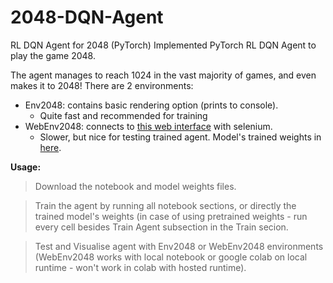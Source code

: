 # 2048-DQN-Agent
RL DQN Agent for 2048 (PyTorch)
Implemented PyTorch RL DQN Agent to play the game 2048.

The agent manages to reach 1024 in the vast majority of games, and even makes it to 2048!
There are 2 environments:
* Env2048: contains basic rendering option (prints to console).
    * Quite fast and recommended for training
* WebEnv2048: connects to [this web interface](https://play2048.co/) with selenium.
    * Slower, but nice for testing trained agent.
Model's trained weights in [here](https://github.com/bowass/2048-DQN-Agent/tree/main/Models).

**Usage:**
> Download the notebook and model weights files.

> Train the agent by running all notebook sections, or directly the trained model's weights (in case of using pretrained weights - run every cell besides Train Agent subsection in the Train secion.

> Test and Visualise agent with Env2048 or WebEnv2048 environments (WebEnv2048 works with local notebook or google colab on local runtime - won't work in colab with hosted runtime).
